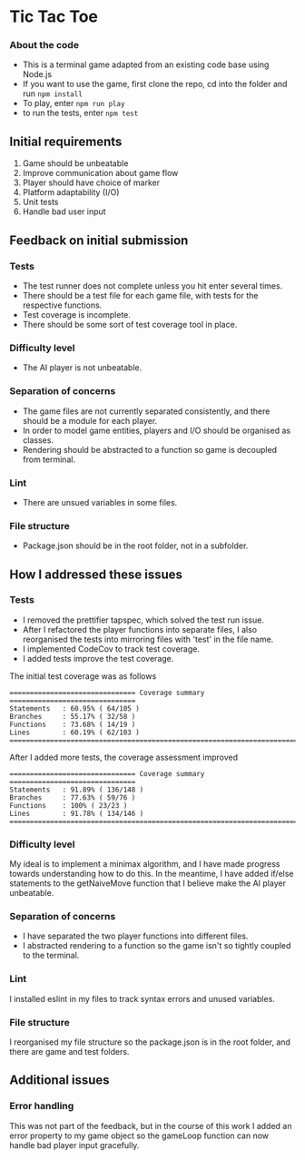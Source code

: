 # Tic Tac Toe

### About the code
- This is a terminal game adapted from an existing code base using Node.js
- If you want to use the game, first clone the repo, cd into the folder and run `npm install`
- To play, enter `npm run play`
- to run the tests, enter `npm test`

## Initial requirements
1. Game should be unbeatable
2. Improve communication about game flow
3. Player should have choice of marker
4. Platform adaptability (I/O)
5. Unit tests
6. Handle bad user input

## Feedback on initial submission
### Tests
- The test runner does not complete unless you hit enter several times.
- There should be a test file for each game file, with tests for the respective functions.
- Test coverage is incomplete.
- There should be some sort of test coverage tool in place.

### Difficulty level
- The AI player is not unbeatable.

### Separation of concerns
- The game files are not currently separated consistently, and there should be a module for each player.
- In order to model game entities, players and I/O should be organised as classes.
- Rendering should be abstracted to a function so game is decoupled from terminal.

### Lint
- There are unsued variables in some files.

### File structure
- Package.json should be in the root folder, not in a subfolder.

## How I addressed these issues
### Tests
- I removed the prettifier tapspec, which solved the test run issue.
- After I refactored the player functions into separate files, I also reorganised the tests into mirroring files with 'test' in the file name.
- I implemented CodeCov to track test coverage.
- I added tests improve the test coverage.

The initial test coverage was as follows
```
=============================== Coverage summary ===============================
Statements   : 60.95% ( 64/105 )
Branches     : 55.17% ( 32/58 )
Functions    : 73.68% ( 14/19 )
Lines        : 60.19% ( 62/103 )
================================================================================
```

After I added more tests, the coverage assessment improved
```
=============================== Coverage summary ===============================
Statements   : 91.89% ( 136/148 )
Branches     : 77.63% ( 59/76 )
Functions    : 100% ( 23/23 )
Lines        : 91.78% ( 134/146 )
================================================================================
```

### Difficulty level
My ideal is to implement a minimax algorithm, and I have made progress towards understanding how to do this. In the meantime, I have added if/else statements to the getNaiveMove function that I believe make the AI player unbeatable.

### Separation of concerns
- I have separated the two player functions into different files.
- I abstracted rendering to a function so the game isn't so tightly coupled to the terminal.

### Lint
I installed eslint in my files to track syntax errors and unused variables.

### File structure
I reorganised my file structure so the package.json is in the root folder, and there are game and test folders.

## Additional issues
### Error handling
This was not part of the feedback, but in the course of this work I added an error property to my game object so the gameLoop function can now handle bad player input gracefully.
